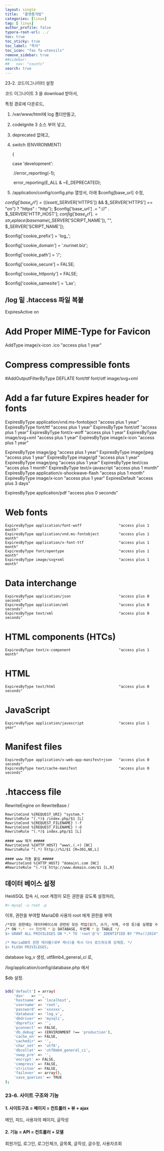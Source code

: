 ```yaml
---
layout: single
title:  "플랫폼개발"
categories: [linux]
tag: [ linux]
author_profile: false
typora-root-url: ../
toc: true
toc_sticky: true
toc_label: "목차"
toc_icon: "fas fa-utensils" 
remove_sidebar: true
##sidebar:
##   nav: "counts"
search: true 
---
```


23-2. 코드이그나이터 설정



코드 이그나이트 3 을 download 받아서,

특정 경로에 다운로드,

1. /var/www/html에 log 폴더만들고,

2. codeIgnite 3 소스 부어 넣고,

3. deprecated 없애고,

4. switch (ENVIRONMENT)

   {

     case 'development':

   ​    //error_reporting(-1);

   ​    error_reporting(E_ALL & ~E_DEPRECATED);
   

5. /application/config/config.php 열엉서, 아래 $config[base_url] 수정,

   

$config['base_url']	= ((isset($_SERVER['HTTPS']) && $_SERVER['HTTPS'] == "on") ? "https" : "http");
$config['base_url'] .= "://" . $_SERVER['HTTP_HOST'];
$config['base_url'] .= str_replace(basename($_SERVER['SCRIPT_NAME']), "", $_SERVER['SCRIPT_NAME']);





$config['cookie_prefix']   = 'log_';

$config['cookie_domain']   = '.nurinet.biz';

$config['cookie_path']    = '/';

$config['cookie_secure']   = FALSE;

$config['cookie_httponly']  = FALSE;

$config['cookie_samesite']  = 'Lax';













## /log 밑 .htaccess 파일 복붙



<IfModule mod_expires.c>
ExpiresActive on

# Add Proper MIME-Type for Favicon
AddType image/x-icon .ico "access plus 1 year"

# Compress compressible fonts
#AddOutputFilterByType DEFLATE font/ttf font/otf image/svg+xml

# Add a far future Expires header for fonts
ExpiresByType application/vnd.ms-fontobject "access plus 1 year"
ExpiresByType font/ttf "access plus 1 year"
ExpiresByType font/otf "access plus 1 year"
ExpiresByType font/x-woff "access plus 1 year"
ExpiresByType image/svg+xml "access plus 1 year"
ExpiresByType image/x-icon "access plus 1 year"

ExpiresByType image/jpg "access plus 1 year"
ExpiresByType image/jpeg "access plus 1 year"
ExpiresByType image/gif "access plus 1 year"
ExpiresByType image/png "access plus 1 year"
ExpiresByType text/css "acces plus 1 month"
ExpiresByType text/x-javascript "access plus 1 month"
ExpiresByType application/x-shockwave-flash "access plus 1 month"
ExpiresByType image/x-icon "access plus 1 year"
ExpiresDefault "access plus 3 days"

ExpiresByType application/pdf "access plus 0 seconds"


# Web fonts
    ExpiresByType application/font-woff                 "access plus 1 month"
    ExpiresByType application/vnd.ms-fontobject         "access plus 1 month"
    ExpiresByType application/x-font-ttf                "access plus 1 month"
    ExpiresByType font/opentype                         "access plus 1 month"
    ExpiresByType image/svg+xml                         "access plus 1 month"


# Data interchange
    ExpiresByType application/json                      "access plus 0 seconds"
    ExpiresByType application/xml                       "access plus 0 seconds"
    ExpiresByType text/xml                              "access plus 0 seconds"

  # HTML components (HTCs)
    ExpiresByType text/x-component                      "access plus 1 month"
  # HTML
    ExpiresByType text/html                             "access plus 0 seconds"
# JavaScript
    ExpiresByType application/javascript                "access plus 1 year"



# Manifest files
    ExpiresByType application/x-web-app-manifest+json   "access plus 0 seconds"
    ExpiresByType text/cache-manifest                   "access plus 0 seconds"
</IfModule>


# .htaccess file
<IfModule mod_rewrite.c>
    RewriteEngine on
    RewriteBase /

    RewriteCond %{REQUEST_URI} ^system.*
    RewriteRule ^(.*)$ /index.php/$1 [L]
    RewriteCond %{REQUEST_FILENAME} !-f
    RewriteCond %{REQUEST_FILENAME} !-d
    RewriteRule ^(.*)$ index.php/$1 [L]
    
    #### www 제거 #####
    RewriteCond %{HTTP_HOST} ^www\.(.+) [NC]
    RewriteRule ^(.*) http://%1/$1 [R=301,NE,L]
    
    #### www 자동 붙임 #####
    #RewriteCond %{HTTP_HOST} ^domain\.com [NC]
    #RewriteRule ^(.*)$ http://www.domain.com/$1 [L,R]
</IfModule>





## 데이터 베이스 설정



HeidiSQL 접속 시, root 계정이 모든 권한을 갖도록 설정처리,

```bash
#> mysql -u root -p 
```

이후, 권한을 부여할 MariaDB 사용자 root 에게 권한을 부여

```bash
/*모든 권한에는 데이터베이스와 관련된 모든 작업(읽기, 쓰기, 삭제, 수정 등)을 실행할 수 있는 권한이 포함됩니다*/
/* ON *.*  << 첫번째 * 는 DATABASE, 두번째 * 는 TABLE */
$> GRANT ALL PRIVILEGES ON *.* TO 'root'@'%' IDENTIFIED BY "Phs()2024";

/* MariaDB의 권한 테이블(내부 캐시)을 즉시 다시 로드하도록 강제함. */
$> FLUSH PRIVILEGES;
```



database log_v 생성,  utf8mb4_general_ci 로,

/log/application/config/database.php 에서

$db 설정.

```bash

$db['default'] = array(
	'dsn'	=> '',
	'hostname' => 'localhost',
	'username' => 'root',
	'password' => 'xxxxxx',
	'database' => 'log_v',
	'dbdriver' => 'mysqli',
	'dbprefix' => '',
	'pconnect' => FALSE,
	'db_debug' => (ENVIRONMENT !== 'production'),
	'cache_on' => FALSE,
	'cachedir' => '',
	'char_set' => 'utf8',
	'dbcollat' => 'utf8mb4_general_ci',
	'swap_pre' => '',
	'encrypt' => FALSE,
	'compress' => FALSE,
	'stricton' => FALSE,
	'failover' => array(),
	'save_queries' => TRUE
);

```





### 23-6. 사이트 구조와 기능



#### 1. 사이트구조 = 페이지 = 컨트롤러 + 뷰  + ajax

메인, 피드, 사용자의 페이지, 글작성



#### 2. 기능 = API  = 컨트롤러 + 모델

회원가입, 로그인, 로그인체크, 글목록, 글작성, 글수정, 사용자조회













